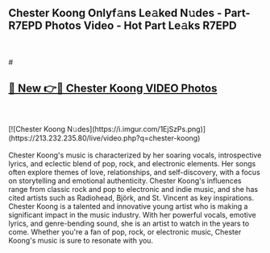 ## Chester Koong Onlyf𝚊ns Le𝚊ked N𝚞des - Part-R7EPD Photos Video - Hot Part Le𝚊ks R7EPD
<br>
<br>
# <h2><a href="https://213.232.235.80/live/video.php?q=chester-koong">🔗 New 👉🔴 Chester Koong VIDEO Photos</a></h2>
<br>
<br>
[![Chester Koong N𝚞des](https://i.imgur.com/1EjSzPs.png)](https://213.232.235.80/live/video.php?q=chester-koong)
<br>
<br>
Chester Koong's music is characterized by her soaring vocals, introspective lyrics, and eclectic blend of pop, rock, and electronic elements. Her songs often explore themes of love, relationships, and self-discovery, with a focus on storytelling and emotional authenticity. Chester Koong's influences range from classic rock and pop to electronic and indie music, and she has cited artists such as Radiohead, Björk, and St. Vincent as key inspirations. Chester Koong is a talented and innovative young artist who is making a significant impact in the music industry. With her powerful vocals, emotive lyrics, and genre-bending sound, she is an artist to watch in the years to come. Whether you're a fan of pop, rock, or electronic music, Chester Koong's music is sure to resonate with you.
<br>
<br>